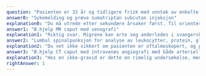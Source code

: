 ```yaml
---
question: "Pasienten er 32 år og tidligere frisk med unntak av enkelte episoder med migrenehodepine, utredet på normal måte via fastlege. Hun har brukt sumatriptan tabletter i anfallskupperende henseende med god effekt. Para 0. Hun er nå gravid i uke 31+2 og er henvist akuttmottaket for en vurdering grunnet en intens hodepine som har kommet gradvis over cirka tre dager. Hun har forsøkt paracetamol uten effekt. Hodepinen ligner ikke tidligere migreneanfall i karakter, da hodepinen nå er i hele hodet og oppleves pressende. Hun kjenner imidlertid igjen lysskyhet og kvalme. I dag har hun kastet opp gjentatte ganger og vet ikke hvor hun skal gjøre av seg, da hodepinen nå er så vond. Det er normal nevrologisk undersøkelse. Hva er beste tiltak?"
answer0: "Sykemelding og prøve sumatriptan subcutan injeksjon"
explanation0: "Du må utrede etter sekundære årsaker først. Til orientering er ikke triptaner absolutt kontraindisert ved migrene i svangerskap, men man er tilbakeholden. I en RELIS rapport (25.08.2017) konkluderes det med at gravide og ammende kan bruke triptaner."
answer1: "Ø.hjelp MR caput med venografi"
explanation1: "Riktig svar. Migrene kan arte seg anderledes i svangerskap, men her må man først utelukke sekundær hodepine. MR caput er egnet for å påvise strukturelle prosesser som gir høyt intracranielt trykk. MR venografi er gullstandard ved mistanke om sinusvenetrombose. D-dimer spiller en mindre rolle i diagnostikken av sinusvenetrombose, og er vanskelig å tolke ved graviditet. Skulle undersøkelsen være negativ, kan du vurdere spinalpunksjon som neste utredningsskritt. MR er en undersøkelse som er tilgjengelig ved de større sykehusene i Norge også utenfor normal arbeidstid, hvis indikasjonen fordrer rask avklaring."
answer2: "Lumbal spinalpunksjon for analyse av leukocytter, protein, glukose, PCR analyse på nevrotrope virus, mikroskopi etter bakterier og spektofotometri"
explanation2: "Du vet ikke sikkert om pasienten er oftalmoskopert, og pasienten har symptomer som ved høyt intracranielt trykk. Ingen opplysninger om feber. Sykehistorien kan riktignok være forenlig med meningitt, men altså også ekspansive prosesser med forhøyet intracranielt trykk. Kontraindikasjoner for lumbal spinalpunksjon må avklares før du gjennomfører prosedyren."
answer3: "Ø.hjelp CT caput med intravenøs angiografi med både arteriell og venøs fase"
explanation3: "Hos en ikke-gravid er dette en rimelig undersøkelse, men man vil i det lengste unngå CT-undersøkelse hos gravide."
rightAnswer: 1
---
```

